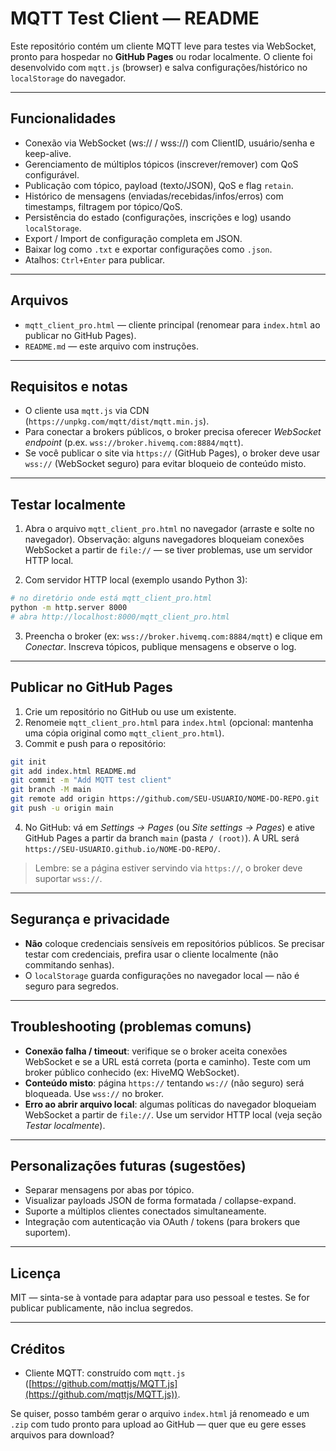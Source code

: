 # MQTT Test Client — README

Este repositório contém um cliente MQTT leve para testes via WebSocket, pronto para hospedar no **GitHub Pages** ou rodar localmente. O cliente foi desenvolvido com `mqtt.js` (browser) e salva configurações/histórico no `localStorage` do navegador.

---

## Funcionalidades

* Conexão via WebSocket (ws:// / wss://) com ClientID, usuário/senha e keep-alive.
* Gerenciamento de múltiplos tópicos (inscrever/remover) com QoS configurável.
* Publicação com tópico, payload (texto/JSON), QoS e flag `retain`.
* Histórico de mensagens (enviadas/recebidas/infos/erros) com timestamps, filtragem por tópico/QoS.
* Persistência do estado (configurações, inscrições e log) usando `localStorage`.
* Export / Import de configuração completa em JSON.
* Baixar log como `.txt` e exportar configurações como `.json`.
* Atalhos: `Ctrl+Enter` para publicar.

---

## Arquivos

* `mqtt_client_pro.html` — cliente principal (renomear para `index.html` ao publicar no GitHub Pages).
* `README.md` — este arquivo com instruções.

---

## Requisitos e notas

* O cliente usa `mqtt.js` via CDN (`https://unpkg.com/mqtt/dist/mqtt.min.js`).
* Para conectar a brokers públicos, o broker precisa oferecer *WebSocket endpoint* (p.ex. `wss://broker.hivemq.com:8884/mqtt`).
* Se você publicar o site via `https://` (GitHub Pages), o broker deve usar `wss://` (WebSocket seguro) para evitar bloqueio de conteúdo misto.

---

## Testar localmente

1. Abra o arquivo `mqtt_client_pro.html` no navegador (arraste e solte no navegador). Observação: alguns navegadores bloqueiam conexões WebSocket a partir de `file://` — se tiver problemas, use um servidor HTTP local.

2. Com servidor HTTP local (exemplo usando Python 3):

```bash
# no diretório onde está mqtt_client_pro.html
python -m http.server 8000
# abra http://localhost:8000/mqtt_client_pro.html
```

3. Preencha o broker (ex: `wss://broker.hivemq.com:8884/mqtt`) e clique em *Conectar*. Inscreva tópicos, publique mensagens e observe o log.

---

## Publicar no GitHub Pages

1. Crie um repositório no GitHub ou use um existente.
2. Renomeie `mqtt_client_pro.html` para `index.html` (opcional: mantenha uma cópia original como `mqtt_client_pro.html`).
3. Commit e push para o repositório:

```bash
git init
git add index.html README.md
git commit -m "Add MQTT test client"
git branch -M main
git remote add origin https://github.com/SEU-USUARIO/NOME-DO-REPO.git
git push -u origin main
```

4. No GitHub: vá em *Settings → Pages* (ou *Site settings → Pages*) e ative GitHub Pages a partir da branch `main` (pasta `/ (root)`). A URL será `https://SEU-USUARIO.github.io/NOME-DO-REPO/`.

> Lembre: se a página estiver servindo via `https://`, o broker deve suportar `wss://`.

---

## Segurança e privacidade

* **Não** coloque credenciais sensíveis em repositórios públicos. Se precisar testar com credenciais, prefira usar o cliente localmente (não commitando senhas).
* O `localStorage` guarda configurações no navegador local — não é seguro para segredos.

---

## Troubleshooting (problemas comuns)

* **Conexão falha / timeout**: verifique se o broker aceita conexões WebSocket e se a URL está correta (porta e caminho). Teste com um broker público conhecido (ex: HiveMQ WebSocket).
* **Conteúdo misto**: página `https://` tentando `ws://` (não seguro) será bloqueada. Use `wss://` no broker.
* **Erro ao abrir arquivo local**: algumas políticas do navegador bloqueiam WebSocket a partir de `file://`. Use um servidor HTTP local (veja seção *Testar localmente*).

---

## Personalizações futuras (sugestões)

* Separar mensagens por abas por tópico.
* Visualizar payloads JSON de forma formatada / collapse-expand.
* Suporte a múltiplos clientes conectados simultaneamente.
* Integração com autenticação via OAuth / tokens (para brokers que suportem).

---

## Licença

MIT — sinta-se à vontade para adaptar para uso pessoal e testes. Se for publicar publicamente, não inclua segredos.

---

## Créditos

* Cliente MQTT: construído com `mqtt.js` ([https://github.com/mqttjs/MQTT.js](https://github.com/mqttjs/MQTT.js)).

Se quiser, posso também gerar o arquivo `index.html` já renomeado e um `.zip` com tudo pronto para upload ao GitHub — quer que eu gere esses arquivos para download?
